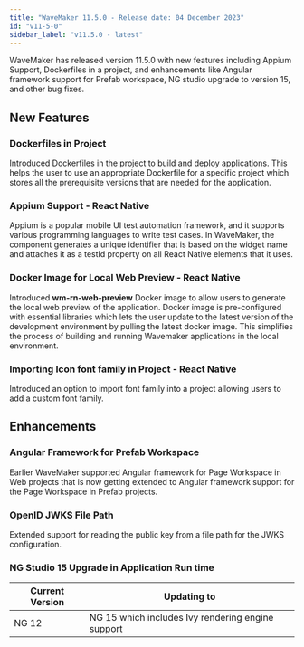 ```yaml
---
title: "WaveMaker 11.5.0 - Release date: 04 December 2023"
id: "v11-5-0"
sidebar_label: "v11.5.0 - latest"
---
```


WaveMaker has released version 11.5.0 with new features including Appium Support, Dockerfiles in a project, and enhancements like Angular framework support for Prefab workspace, NG studio upgrade to version 15, and other bug fixes.

## New Features

### Dockerfiles in Project

Introduced Dockerfiles in the project to build and deploy applications. This helps the user to use an appropriate Dockerfile for a specific project which stores all the prerequisite versions that are needed for the application.

### Appium Support - React Native

Appium is a popular mobile UI test automation framework, and it supports various programming languages to write test cases. In WaveMaker, the component generates a unique identifier that is based on the widget name and attaches it as a testId property on all React Native elements that it uses.

### Docker Image for Local Web Preview - React Native

Introduced **wm-rn-web-preview** Docker image to allow users to generate the local web preview of the application. Docker image is pre-configured with essential libraries which lets the user update to the latest version of the development environment by pulling the latest docker image. This simplifies the process of building and running Wavemaker applications in the local environment. 

### Importing Icon font family in Project - React Native

Introduced an option to import font family into a project allowing users to add a custom font family.

## Enhancements

### Angular Framework for Prefab Workspace

Earlier WaveMaker supported Angular framework for Page Workspace in Web projects that is now getting extended to Angular framework support for the Page Workspace in Prefab projects.

### OpenID JWKS File Path

Extended support for reading the public key from a file path for the JWKS configuration.

### NG Studio 15 Upgrade in Application Run time

| Current Version | Updating to |
|---- |-----|
| NG 12 | NG 15 which includes Ivy rendering engine support |
